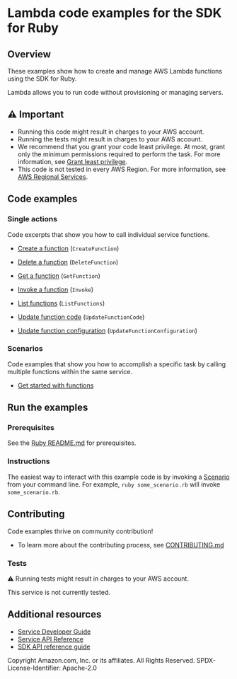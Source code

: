 # Lambda code examples for the SDK for Ruby
## Overview
These examples show how to create and manage AWS Lambda functions using the SDK for Ruby.

Lambda allows you to run code without provisioning or managing servers.

## ⚠️ Important
* Running this code might result in charges to your AWS account. 
* Running the tests might result in charges to your AWS account.
* We recommend that you grant your code least privilege. At most, grant only the minimum permissions required to perform the task. For more information, see [Grant least privilege](https://docs.aws.amazon.com/IAM/latest/UserGuide/best-practices.html#grant-least-privilege). 
* This code is not tested in every AWS Region. For more information, see [AWS Regional Services](https://aws.amazon.com/about-aws/global-infrastructure/regional-product-services).

## Code examples

### Single actions
Code excerpts that show you how to call individual service functions.

* [Create a function](lambda_basics.rb) (`CreateFunction`)

* [Delete a function](lambda_basics.rb) (`DeleteFunction`)

* [Get a function](lambda_basics.rb) (`GetFunction`)

* [Invoke a function](lambda_basics.rb) (`Invoke`)

* [List functions](lambda_basics.rb) (`ListFunctions`)

* [Update function code](lambda_basics.rb) (`UpdateFunctionCode`)

* [Update function configuration](lambda_basics.rb) (`UpdateFunctionConfiguration`)



### Scenarios
Code examples that show you how to accomplish a specific task by calling multiple functions within the same service.

* [Get started with functions](scenario_getting_started_functions.rb)





## Run the examples

### Prerequisites

See the [Ruby README.md](https://github.com/awsdocs/aws-doc-sdk-examples/blob/main/ruby/README.md) for prerequisites.

### Instructions
The easiest way to interact with this example code is by invoking a [Scenario](#Scenarios) from your command line. For example, `ruby some_scenario.rb` will invoke `some_scenario.rb`.

## Contributing
Code examples thrive on community contribution!
* To learn more about the contributing process, see [CONTRIBUTING.md](../../../CONTRIBUTING.md)

### Tests
⚠️ Running tests might result in charges to your AWS account.

This service is not currently tested.

## Additional resources
* [Service Developer Guide](https://docs.aws.amazon.com/sdk-for-ruby/v3/developer-guide/welcome.html)
* [Service API Reference](https://docs.aws.amazon.com/sdk-for-ruby/v3/api/)
* [SDK API reference guide](https://aws.amazon.com/developer/language/ruby/)

Copyright Amazon.com, Inc. or its affiliates. All Rights Reserved. SPDX-License-Identifier: Apache-2.0
